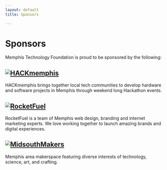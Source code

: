 ```yaml
---
layout: default
title: Sponsors

---
```

# Sponsors 

Memphis Technology Foundation is proud to be sponsored by the following:

<div class="col-lg-4">
  <h2>
      <a href="http://www.HACKmemphis.com">
          <img src="/components/img/hack-memphis-top.png" alt="HACKmemphis">
      </a>
  </h2>
  <p>HACKmemphis brings together local tech communities to develop hardware and software projects in Memphis through weekend long Hackathon events.</p>
</div>
<div class="col-lg-4">
  <h2>
      <a href="http://www.gorocketfuel.com">
          <img src="/components/img/rocketfuel-logo.png" alt="RocketFuel">
      </a>
  </h2>
  <p>RocketFuel is a team of Memphis web design, branding and internet marketing experts. We love working together to launch amazing brands and digital experiences.</p>
</div>
<div class="col-lg-4">
  <h2>
      <a href="http://www.MidsouthMakers.org">
          <img src="/components/img/midsouthmakers-logo.png" alt="MidsouthMakers">
      </a>
  </h2>
  <p>Memphis area makerspace featuring diverse interests of technology, science, art, and crafting.</p>
</div>
